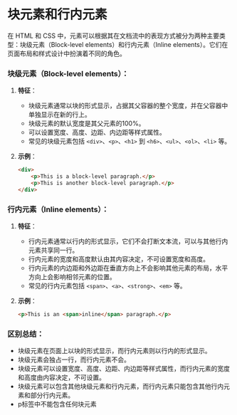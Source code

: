 # 块元素和行内元素

在 HTML 和 CSS 中，元素可以根据其在文档流中的表现方式被分为两种主要类型：块级元素（Block-level elements）和行内元素（Inline elements）。它们在页面布局和样式设计中扮演着不同的角色。

### 块级元素（Block-level elements）：

1. **特征**：

   - 块级元素通常以块的形式显示，占据其父容器的整个宽度，并在父容器中单独显示在新的行上。
   - 块级元素的默认宽度是其父元素的100%。
   - 可以设置宽度、高度、边距、内边距等样式属性。
   - 常见的块级元素包括 `<div>`、`<p>`、`<h1>` 到 `<h6>`、`<ul>`、`<ol>`、`<li>` 等。

2. **示例**：

   ```html
   <div>
       <p>This is a block-level paragraph.</p>
       <p>This is another block-level paragraph.</p>
   </div>
   ```

### 行内元素（Inline elements）：

1. **特征**：

   - 行内元素通常以行内的形式显示，它们不会打断文本流，可以与其他行内元素共享同一行。
   - 行内元素的宽度和高度默认由其内容决定，不可设置宽度和高度。
   - 行内元素的内边距和外边距在垂直方向上不会影响其他元素的布局，水平方向上会影响相邻元素的位置。
   - 常见的行内元素包括 `<span>`、`<a>`、`<strong>`、`<em>` 等。

2. **示例**：

   ```html
   <p>This is an <span>inline</span> paragraph.</p>
   ```

### 区别总结：

- 块级元素在页面上以块的形式显示，而行内元素则以行内的形式显示。
- 块级元素会独占一行，而行内元素不会。
- 块级元素可以设置宽度、高度、边距、内边距等样式属性，而行内元素的宽度和高度由内容决定，不可设置。
- 块级元素可以包含其他块级元素和行内元素，而行内元素只能包含其他行内元素和部分行内元素。
- p标签中不能包含任何块元素